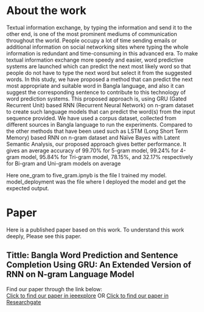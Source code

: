 # About the work

Textual  information  exchange,  by  typing  the information  and  send  it  to  the  other  end, is  one  of  the most prominent  mediums  of  communication  throughout  the  world. People   occupy a   lot   of   time   sending   emails  or additional information on  social  networking  sites where  typing  the whole information is redundant and time-consuming in this advanced era.  To  make  textual  information exchange  more  speedy  and easier, word predictive systems are launched which can predict the next most likely word so that people do not have to type the next word but select it from the suggested words. In this study, we  have  proposed  a  method  that  can  predict  the  next  most appropriate  and  suitable  word  in  Bangla  language, and  also  it can  suggest  the  corresponding  sentence  to  contribute  to  this technology    of    word    prediction    systems.    This    proposed approach  is,  using  GRU  (Gated  Recurrent  Unit)  based  RNN (Recurrent  Neural  Network)  on  n-gram  dataset  to  create  such language  models  that  can  predict  the  word(s)  from  the  input sequence  provided.  We  have  used  a  corpus  dataset,  collected from   different   sources   in   Bangla   language   to   run   the experiments.  Compared  to  the  other  methods  that  have been used  such as LSTM  (Long  Short  Term  Memory)  based  RNN on  n-gram  dataset  and Naïve  Bayes  with  Latent  Semantic Analysis, our  proposed  approach  gives  better  performance.  It gives   an   average accuracy   of   99.70%   for   5-gram   model, 99.24%   for   4-gram   model,   95.84%   for   Tri-gram   model, 78.15%, and  32.17%  respectively  for  Bi-gram  and  Uni-gram models on average 

Here one_gram to five_gram.ipnyb is the file I trained my model. model_deployment was the file where I deployed the model and get the expected output.

# Paper
Here is a published paper based on this work. To understand this work deeply, Please see this paper.

## Tittle: Bangla Word Prediction and Sentence Completion Using GRU: An Extended Version of RNN on N-gram Language Model

Find our paper through the link below:  
[Click to find our paper in ieeexplore](https://ieeexplore.ieee.org/document/9068063 "ieeexplore") 
OR
[Click to find our paper in Researchgate](https://www.researchgate.net/publication/340690395_Bangla_Word_Prediction_and_Sentence_Completion_Using_GRU_An_Extended_Version_of_RNN_on_N-gram_Language_Model "Researchgat") 


